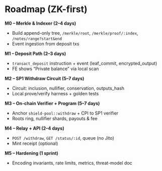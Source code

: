 # Roadmap (ZK-first)

**M0 – Merkle & Indexer (2–4 days)**
- Build append-only tree, `/merkle/root`, `/merkle/proof/:index`, `/notes/range?start&end`
- Event ingestion from deposit txs

**M1 – Deposit Path (2–3 days)**
- `transact_deposit` instruction + event (leaf_commit, encrypted_output)
- FE shows “Private balance” via local scan

**M2 – SP1 Withdraw Circuit (5–7 days)**
- Circuit: inclusion, nullifier, conservation, outputs_hash
- Local prove/verify harness + golden tests

**M3 – On-chain Verifier + Program (5–7 days)**
- Anchor `shield-pool::withdraw` + CPI to SP1 verifier
- Roots ring, nullifier shards, payouts & fee

**M4 – Relay + API (2–4 days)**
- `POST /withdraw`, `GET /status/:id`, queue (no Jito)
- Mint receipt (optional)

**M5 – Hardening (1 sprint)**
- Encoding invariants, rate limits, metrics, threat-model doc